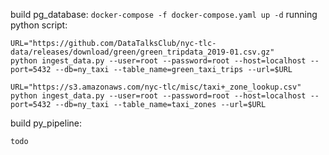 build pg_database: `docker-compose -f docker-compose.yaml up -d`
running python script: 
```commandline
URL="https://github.com/DataTalksClub/nyc-tlc-data/releases/download/green/green_tripdata_2019-01.csv.gz"
python ingest_data.py --user=root --password=root --host=localhost --port=5432 --db=ny_taxi --table_name=green_taxi_trips --url=$URL

URL="https://s3.amazonaws.com/nyc-tlc/misc/taxi+_zone_lookup.csv"
python ingest_data.py --user=root --password=root --host=localhost --port=5432 --db=ny_taxi --table_name=taxi_zones --url=$URL
```
build py_pipeline: 
```commandline
todo
```